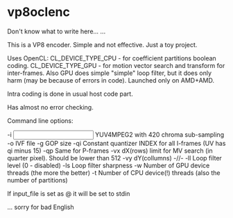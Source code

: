 vp8oclenc
=========


Don't know what to write here...
...

This is a VP8 encoder.
Simple and not effective. Just a toy project.

Uses OpenCL:
CL_DEVICE_TYPE_CPU - for coefficient partitions boolean coding.
CL_DEVICE_TYPE_GPU - for motion vector search and transform for inter-frames.
Also GPU does simple "simple" loop filter, but it does only harm (may be because of errors in code).
Launched only on AMD+AMD.

Intra coding is done in usual host code part.

Has almost no error checking. 

Command line options:

-i <input file>     YUV4MPEG2 with 420 chroma sub-sampling
-o <output file>    IVF file
-g <value>          GOP size
-qi <value>         Constant quantizer INDEX for all I-frames (UV has qi minus 15)
-qp <value>         Same for P-frames
-vx <value>         dX(rows) limit for MV search (in quarter pixel). Should be lower than 512
-vy <value>         dY(collumns) -//-
-ll <value>         Loop filter level (0 - disabled)
-ls <value>         Loop filter sharpness
-w <value>          Number of GPU device threads (the more the better)
-t <value>          Number of CPU device(!) threads (also the number of partitions)


If input_file is set as @
it will be set to stdin

... sorry for bad English
